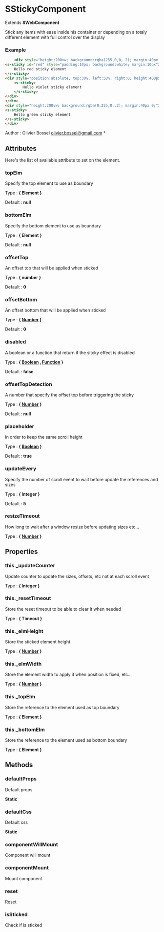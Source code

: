 # SStickyComponent

Extends **SWebComponent**

Stick any items with ease inside his container or depending on a totaly different element with full control over the display


### Example
```html
	<div style="height:200vw; background:rgba(255,0,0,.2); margin:40px 0;">
<s-sticky id="red" style="padding:10px; background:white; margin:10px">
	Hello red sticky element
</s-sticky>
<div style="position:absolute; top:30%; left:50%; right:0; height:400px; background:rgba(0,0,255,.2)">
	<s-sticky>
		Hello violet sticky element
	</s-sticky>
</div>
</div>
<div style="height:200vw; background:rgba(0,255,0,.2); margin:40px 0;">
<s-sticky>
	Hello green sticky element
</s-sticky>
</div>
```
Author : Olivier Bossel <olivier.bossel@gmail.com> *




## Attributes

Here's the list of available attribute to set on the element.

### topElm

Specify the top element to use as boundary

Type : **{ Element }**

Default : **null**


### bottomElm

Specify the bottom element to use as boundary

Type : **{ Element }**

Default : **null**


### offsetTop

An offset top that will be applied when sticked

Type : **{ number }**

Default : **0**


### offsetBottom

An offset bottom that will be applied when sticked

Type : **{ [Number](https://developer.mozilla.org/fr/docs/Web/JavaScript/Reference/Objets_globaux/Number) }**

Default : **0**


### disabled

A boolean or a function that return if the sitcky effect is disabled

Type : **{ [Boolean](https://developer.mozilla.org/fr/docs/Web/JavaScript/Reference/Objets_globaux/Boolean) , [Function](https://developer.mozilla.org/fr/docs/Web/JavaScript/Reference/Objets_globaux/Function) }**

Default : **false**


### offsetTopDetection

A number that specify the offset top before triggering the sticky

Type : **{ [Number](https://developer.mozilla.org/fr/docs/Web/JavaScript/Reference/Objets_globaux/Number) }**

Default : **null**


### placeholder

in order to keep the same scroll height

Type : **{ [Boolean](https://developer.mozilla.org/fr/docs/Web/JavaScript/Reference/Objets_globaux/Boolean) }**

Default : **true**


### updateEvery

Specify the number of scroll event to wait before update the references and sizes

Type : **{ Integer }**

Default : **5**


### resizeTimeout

How long to wait after a window resize before updating sizes etc...

Type : **{ [Number](https://developer.mozilla.org/fr/docs/Web/JavaScript/Reference/Objets_globaux/Number) }**



## Properties


### this._updateCounter

Update counter to update the sizes, offsets, etc not at each scroll event

Type : **{ Integer }**


### this._resetTimeout

Store the reset timeout to be able to clear it when needed

Type : **{ Timeout }**


### this._elmHeight

Store the sticked element height

Type : **{ [Number](https://developer.mozilla.org/fr/docs/Web/JavaScript/Reference/Objets_globaux/Number) }**


### this._elmWidth

Store the element width to apply it when position is fixed, etc...

Type : **{ [Number](https://developer.mozilla.org/fr/docs/Web/JavaScript/Reference/Objets_globaux/Number) }**


### this._topElm

Store the reference to the element used as top boundary

Type : **{ Element }**


### this._bottomElm

Store the reference to the element used as bottom boundary

Type : **{ Element }**


## Methods


### defaultProps

Default props

**Static**


### defaultCss

Default css

**Static**


### componentWillMount

Component will mount


### componentMount

Mount component


### reset

Reset


### isSticked

Check if is sticked